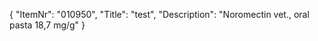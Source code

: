 {
  "ItemNr": "010950",
  "Title": "test",
  "Description": "Noromectin vet., oral pasta 18,7 mg/g"
}